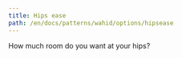 ```yaml
---
title: Hips ease
path: /en/docs/patterns/wahid/options/hipsease
---
```


How much room do you want at your hips?